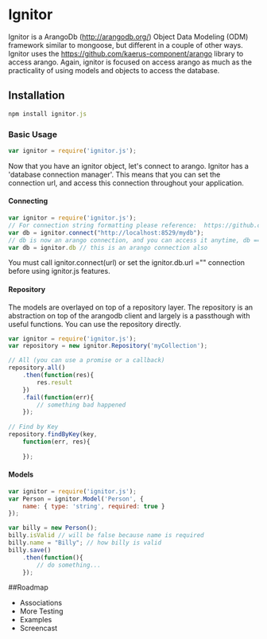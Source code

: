 Ignitor
==========
Ignitor is a ArangoDb (http://arangodb.org/) Object Data Modeling (ODM) framework similar to mongoose, but different in a couple of other ways.  Ignitor uses the https://github.com/kaerus-component/arango library to access arango.  Again, ignitor is focused on access arango as much as the practicality of using models and objects to access the database.

## Installation
```js
npm install ignitor.js
```

### Basic Usage
```js
var ignitor = require('ignitor.js');
```
Now that you have an ignitor object, let's connect to arango.  Ignitor has a 'database connection manager'.  This means that you can set the connection url, and access this connection throughout your application.  

#### Connecting
```js
var ignitor = require('ignitor.js');
// For connection string formatting please reference:  https://github.com/kaerus-component/arango
var db = ignitor.connect("http://localhost:8529/mydb");
// db is now an arango connection, and you can access it anytime, db === ignitor.db
var db = ignitor.db // this is an arango connection also
```
You must call ignitor.connect(url) or set the ignitor.db.url ="" connection before using ignitor.js features.

#### Repository
The models are overlayed on top of a repository layer.  The repository is an abstraction on top of the arangodb client and largely is a passthough with useful functions.  You can use the repository directly.
```js
var ignitor = require('ignitor.js');
var repository = new ignitor.Repository('myCollection');

// All (you can use a promise or a callback)
repository.all()
    .then(function(res){
        res.result
    })
    .fail(function(err){
        // something bad happened
    });
    
// Find by Key
repository.findByKey(key, 
    function(err, res){
        
    });
```
#### Models
```js
var ignitor = require('ignitor.js');
var Person = ignitor.Model('Person', {
    name: { type: 'string', required: true }
});

var billy = new Person();
billy.isValid // will be false because name is required
billy.name = "Billy"; // how billy is valid
billy.save()
    .then(function(){
        // do something...
    });
```

##Roadmap
- Associations
- More Testing
- Examples
- Screencast
